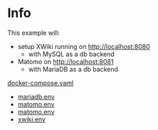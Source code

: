 # Info

This example will:
- setup XWiki running on [http://localhost:8080](http://localhost:8080)
  - with MySQL as a db backend
- Matomo on [http://localhost:8081](http://localhost:8081)
  - with MariaDB as a db backend



[docker-compose.yaml](docker-compose.yaml)

- [mariadb.env](mariadb.env)
- [matomo.env](matomo.env)
- [matomo.env](matomo.env)
- [xwiki.env](xwiki.env)